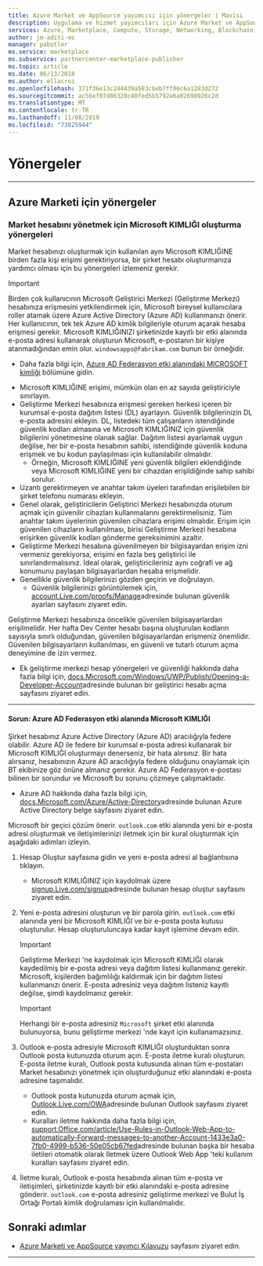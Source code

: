 ```yaml
---
title: Azure Market ve AppSource yayımcısı için yönergeler | Mavisi
description: Uygulama ve hizmet yayımcıları için Azure Market ve AppSource yönergeleri
services: Azure, Marketplace, Compute, Storage, Networking, Blockchain, Security
author: jm-aditi-ms
manager: pabutler
ms.service: marketplace
ms.subservice: partnercenter-marketplace-publisher
ms.topic: article
ms.date: 06/13/2018
ms.author: ellacroi
ms.openlocfilehash: 371f36e13c244439a583cbeb7ff06c6a1283d272
ms.sourcegitcommit: ac56ef07d86328c40fed5b5792a6a02698926c2d
ms.translationtype: MT
ms.contentlocale: tr-TR
ms.lasthandoff: 11/08/2019
ms.locfileid: "73825944"
---
```

# <a name="guidelines"></a>Yönergeler  

<!--
## Guidelines for AppSource  
-->
---

## <a name="guidelines-for-azure-marketplace"></a>Azure Marketi için yönergeler  

### <a name="guidelines-for-creating-a-microsoft-id-to-manage-a-marketplace-account"></a>Market hesabını yönetmek için Microsoft KIMLIĞI oluşturma yönergeleri  
Market hesabınızı oluşturmak için kullanılan aynı Microsoft KIMLIĞINE birden fazla kişi erişimi gerektiriyorsa, bir şirket hesabı oluşturmanıza yardımcı olması için bu yönergeleri izlemeniz gerekir. 

>[!IMPORTANT]
>Birden çok kullanıcının Microsoft Geliştirici Merkezi (Geliştirme Merkezi) hesabınıza erişmesini yetkilendirmek için, Microsoft bireysel kullanıcılara roller atamak üzere Azure Active Directory (Azure AD) kullanmanızı önerir. Her kullanıcının, tek tek Azure AD kimlik bilgileriyle oturum açarak hesaba erişmesi gerekir. Microsoft KIMLIĞINIZI şirketinizde kayıtlı bir etki alanında e-posta adresi kullanarak oluşturun Microsoft, e-postanın bir kişiye atanmadığından emin olur. `windowsapps@fabrikam.com` bunun bir örneğidir.  
>*   Daha fazla bilgi için, [Azure AD Federasyon etki alanındaki MICROSOFT kimliği](#issue-microsoft-id-in-an-azure-ad-federated-domain) bölümüne gidin.  

*   Microsoft KIMLIĞINE erişimi, mümkün olan en az sayıda geliştiriciyle sınırlayın. 
*   Geliştirme Merkezi hesabınıza erişmesi gereken herkesi içeren bir kurumsal e-posta dağıtım listesi (DL) ayarlayın. Güvenlik bilgilerinizin DL e-posta adresini ekleyin. DL, listedeki tüm çalışanların istendiğinde güvenlik kodları almasına ve Microsoft KIMLIĞINIZ için güvenlik bilgilerini yönetmesine olanak sağlar. Dağıtım listesi ayarlamak uygun değilse, her bir e-posta hesabının sahibi, istendiğinde güvenlik koduna erişmek ve bu kodun paylaşılması için kullanılabilir olmalıdır.  
    *   Örneğin, Microsoft KIMLIĞINE yeni güvenlik bilgileri eklendiğinde veya Microsoft KIMLIĞINE yeni bir cihazdan erişildiğinde sahip sahibi sorulur.  
*   Uzantı gerektirmeyen ve anahtar takım üyeleri tarafından erişilebilen bir şirket telefonu numarası ekleyin.  
*   Genel olarak, geliştiricilerin Geliştirici Merkezi hesabınızda oturum açmak için güvenilir cihazları kullanmalarını gerektirmelisiniz. Tüm anahtar takım üyelerinin güvenilen cihazlara erişimi olmalıdır. Erişim için güvenilen cihazların kullanılması, birisi Geliştirme Merkezi hesabına erişirken güvenlik kodları gönderme gereksinimini azaltır.  
*   Geliştirme Merkezi hesabına güvenilmeyen bir bilgisayardan erişim izni vermeniz gerekiyorsa, erişimi en fazla beş geliştirici ile sınırlandırmalısınız. İdeal olarak, geliştiricileriniz aynı coğrafi ve ağ konumunu paylaşan bilgisayarlardan hesaba erişmelidir.  
*   Genellikle güvenlik bilgilerinizi gözden geçirin ve doğrulayın.  
    *   Güvenlik bilgilerinizi görüntülemek için, [account.Live.com/proofs/Manage](https://account.live.com/proofs/Manage)adresinde bulunan güvenlik ayarları sayfasını ziyaret edin.

Geliştirme Merkezi hesabınıza öncelikle güvenilen bilgisayarlardan erişilmelidir. Her hafta Dev Center hesabı başına oluşturulan kodların sayısıyla sınırlı olduğundan, güvenilen bilgisayarlardan erişmeniz önemlidir. Güvenilen bilgisayarların kullanılması, en güvenli ve tutarlı oturum açma deneyimine de izin vermez. 
*   Ek geliştirme merkezi hesap yönergeleri ve güvenliği hakkında daha fazla bilgi için, [docs.Microsoft.com/Windows/UWP/Publish/Opening-a-Developer-Account](https://docs.microsoft.com/windows/uwp/publish/opening-a-developer-account)adresinde bulunan bir geliştirici hesabı açma sayfasını ziyaret edin. 

---

#### <a name="issue-microsoft-id-in-an-azure-ad-federated-domain"></a>Sorun: Azure AD Federasyon etki alanında Microsoft KIMLIĞI  
Şirket hesabınız Azure Active Directory (Azure AD) aracılığıyla federe olabilir. Azure AD ile federe bir kurumsal e-posta adresi kullanarak bir Microsoft KIMLIĞI oluşturmayı denerseniz, bir hata alırsınız. Bir hata alırsanız, hesabınızın Azure AD aracılığıyla federe olduğunu onaylamak için BT ekibinize göz önüne almanız gerekir. Azure AD Federasyon e-postası bilinen bir sorundur ve Microsoft bu sorunu çözmeye çalışmaktadır.  
*   Azure AD hakkında daha fazla bilgi için, [docs.Microsoft.com/Azure/Active-Directory](https://docs.microsoft.com/azure/active-directory)adresinde bulunan Azure Active Directory belge sayfasını ziyaret edin.

Microsoft bir geçici çözüm önerir. `outlook.com` etki alanında yeni bir e-posta adresi oluşturmak ve iletişimlerinizi iletmek için bir kural oluşturmak için aşağıdaki adımları izleyin.  
1.  Hesap Oluştur sayfasına gidin ve yeni e-posta adresi al bağlantısına tıklayın. 
    *   Microsoft KIMLIĞINIZ için kaydolmak üzere [signup.Live.com/signup](https://signup.live.com/signup)adresinde bulunan hesap oluştur sayfasını ziyaret edin.  
2.  Yeni e-posta adresini oluşturun ve bir parola girin. `outlook.com` etki alanında yeni bir Microsoft KIMLIĞI ve bir e-posta posta kutusu oluşturulur. Hesap oluşturuluncaya kadar kayıt işlemine devam edin.  

    >[!IMPORTANT]
    >Geliştirme Merkezi 'ne kaydolmak için Microsoft KIMLIĞI olarak kaydedilmiş bir e-posta adresi veya dağıtım listesi kullanmanız gerekir. Microsoft, kişilerden bağımlılığı kaldırmak için bir dağıtım listesi kullanmanızı önerir. E-posta adresiniz veya dağıtım listeniz kayıtlı değilse, şimdi kaydolmanız gerekir.    

    >[!Important]
    >Herhangi bir e-posta adresiniz `Microsoft` şirket etki alanında bulunuyorsa, bunu geliştirme merkezi 'nde kayıt için kullanamazsınız.  

3.  Outlook e-posta adresiyle Microsoft KIMLIĞI oluşturduktan sonra Outlook posta kutunuzda oturum açın. E-posta iletme kuralı oluşturun. E-posta iletme kuralı, Outlook posta kutusunda alınan tüm e-postaları Market hesabınızı yönetmek için oluşturduğunuz etki alanındaki e-posta adresine taşımalıdır.  
    *   Outlook posta kutunuzda oturum açmak için, [Outlook.Live.com/OWA](https://outlook.live.com/owa)adresinde bulunan Outlook sayfasını ziyaret edin.  
    *   Kuralları iletme hakkında daha fazla bilgi için, [support.Office.com/article/Use-Rules-in-Outlook-Web-App-to-automatically-Forward-messages-to-another-Account-1433e3a0-7fb0-4999-b536-50e05cb67fed](https://support.office.com/article/Use-rules-in-Outlook-Web-App-to-automatically-forward-messages-to-another-account-1433e3a0-7fb0-4999-b536-50e05cb67fed)adresinde bulunan başka bir hesaba iletileri otomatik olarak Iletmek üzere Outlook Web App 'teki kullanım kuralları sayfasını ziyaret edin.  

1.  İletme kuralı, Outlook e-posta hesabında alınan tüm e-posta ve iletişimleri, şirketinizde kayıtlı bir etki alanındaki e-posta adresine gönderir. `outlook.com` e-posta adresiniz geliştirme merkezi ve Bulut İş Ortağı Portalı kimlik doğrulaması için kullanılmalıdır.  

## <a name="next-steps"></a>Sonraki adımlar

*   [Azure Marketi ve AppSource yayımcı Kılavuzu](https://docs.microsoft.com/azure/marketplace/marketplace-publishers-guide) sayfasını ziyaret edin. 
 
---
